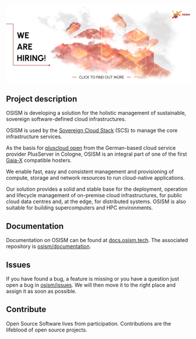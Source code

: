 <p align="center">
  <a href="https://osism.tech/en#jobs-anchor">
    <img src="https://raw.githubusercontent.com/osism/.github/main/profile/images/we-are-hiring.webp" alt="We are hiring!" />
  </a>
</p>

## Project description

OSISM is developing a solution for the holistic management of sustainable, sovereign
software-defined cloud infrastructures.

OSISM is used by the [Sovereign Cloud Stack](https://scs.community/) (SCS) to manage
the core infrastructure services.

As the basis for [pluscloud open](https://www.plusserver.com/produkte/pluscloud-open) from
the German-based cloud service provider PlusServer in Cologne, OSISM is an integral part of
one of the first [Gaia-X](https://www.gaia-x.eu) compatible hosters.

We enable fast, easy and consistent management and provisioning of compute, storage and
network resources to run cloud-native applications.

Our solution provides a solid and stable base for the deployment, operation and lifecycle
management of on-premise cloud infrastructures, for public cloud data centres and, at the edge,
for distributed systems. OSISM is also suitable for building supercomputers and HPC
environments.

## Documentation

Documentation on OSISM can be found at [docs.osism.tech](https://docs.osism.tech).
The associated repository is [osism/documentation](https://github.com/osism/documentation).

## Issues

If you have found a bug, a feature is missing or you have a question just open a bug in
[osism/issues](https://github.com/osism/issues). We will then move it to the
right place and assign it as soon as possible.

## Contribute

Open Source Software lives from participation. Contributions are the lifeblood of open source
projects.
